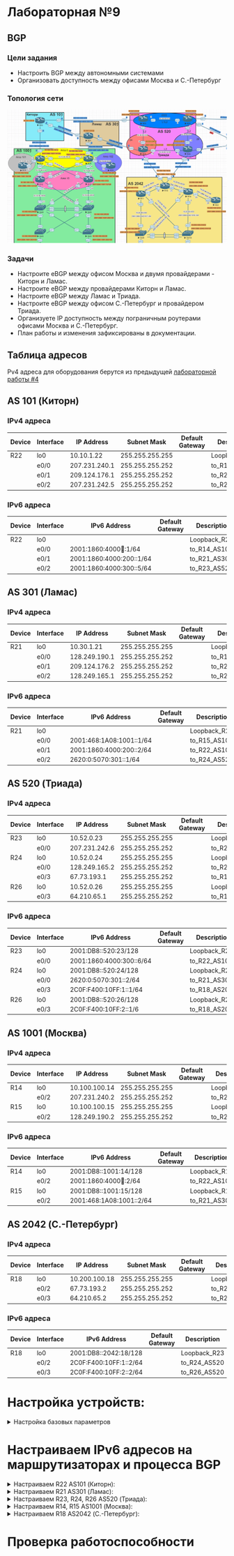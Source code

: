 # Лабораторная №9

## BGP

### Цели задания

- Настроить BGP между автономными системами
- Организовать доступность между офисами Москва и С.-Петербург

### Топология сети

![](./img/lab_09.png)

### Задачи

- Настроите eBGP между офисом Москва и двумя провайдерами - Киторн и Ламас.
- Настроите eBGP между провайдерами Киторн и Ламас.
- Настроите eBGP между Ламас и Триада.
- Настроите eBGP между офисом С.-Петербург и провайдером Триада.
- Организуете IP доступность между пограничным роутерами офисами Москва и С.-Петербург.
- План работы и изменения зафиксированы в документации.

## Таблица адресов

Pv4 адреса для оборудования берутся из предыдущей [лабораторной работы #4](../lab_04/README.md)

## AS 101 (Киторн)

### IPv4 адреса

| Device | Interface | IP Address    | Subnet Mask     | Default Gateway | Description   |
| ------ | --------- | ------------- | --------------- | --------------- | ------------- |
| R22    | lo0       | 10.10.1.22    | 255.255.255.255 |                 | Loopback_R22  |
|        | e0/0      | 207.231.240.1 | 255.255.255.252 |                 | to_R14_AS1001 |
|        | e0/1      | 209.124.176.1 | 255.255.255.252 |                 | to_R21_AS301  |
|        | e0/2      | 207.231.242.5 | 255.255.255.252 |                 | to_R23_AS520  |

### IPv6 адреса

| Device | Interface | IPv6 Address             | Default Gateway | Description   |
| ------ | --------- | ------------------------ | --------------- | ------------- |
| R22    | lo0       |                          |                 | Loopback_R22  |
|        | e0/0      | 2001:1860:4000:100::1/64 |                 | to_R14_AS1001 |
|        | e0/1      | 2001:1860:4000:200::1/64 |                 | to_R21_AS301  |
|        | e0/2      | 2001:1860:4000:300::5/64 |                 | to_R23_AS520  |

## AS 301 (Ламас)

### IPv4 адреса

| Device | Interface | IP Address    | Subnet Mask     | Default Gateway | Description   |
| ------ | --------- | ------------- | --------------- | --------------- | ------------- |
| R21    | lo0       | 10.30.1.21    | 255.255.255.255 |                 | Loopback_R21  |
|        | e0/0      | 128.249.190.1 | 255.255.255.252 |                 | to_R15_AS1001 |
|        | e0/1      | 209.124.176.2 | 255.255.255.252 |                 | to_R22_AS101  |
|        | e0/2      | 128.249.165.1 | 255.255.255.252 |                 | to_R24_AS520  |

### IPv6 адреса

| Device | Interface | IPv6 Address             | Default Gateway | Description   |
| ------ | --------- | ------------------------ | --------------- | ------------- |
| R21    | lo0       |                          |                 | Loopback_R21  |
|        | e0/0      | 2001:468:1A08:1001::1/64 |                 | to_R15_AS1001 |
|        | e0/1      | 2001:1860:4000:200::2/64 |                 | to_R22_AS101  |
|        | e0/2      | 2620:0:5070:301::1/64    |                 | to_R24_AS520  |

## AS 520 (Триада)

### IPv4 адреса

| Device | Interface | IP Address    | Subnet Mask     | Default Gateway | Description   |
| ------ | --------- | ------------- | --------------- | --------------- | ------------- |
| R23    | lo0       | 10.52.0.23    | 255.255.255.255 |                 | Loopback_R23  |
|        | e0/0      | 207.231.242.6 | 255.255.255.252 |                 | to_R22_AS101  |
| R24    | lo0       | 10.52.0.24    | 255.255.255.255 |                 | Loopback_R24  |
|        | e0/0      | 128.249.165.2 | 255.255.255.252 |                 | to_R21_AS301  |
|        | e0/3      | 67.73.193.1   | 255.255.255.252 |                 | to_R18_AS2042 |
| R26    | lo0       | 10.52.0.26    | 255.255.255.255 |                 | Loopback_R26  |
|        | e0/3      | 64.210.65.1   | 255.255.255.252 |                 | to_R18_AS2042 |

### IPv6 адреса

| Device | Interface | IPv6 Address             | Default Gateway | Description   |
| ------ | --------- | ------------------------ | --------------- | ------------- |
| R23    | lo0       | 2001:DB8::520:23/128     |                 | Loopback_R23  |
|        | e0/0      | 2001:1860:4000:300::6/64 |                 | to_R22_AS101  |
| R24    | lo0       | 2001:DB8::520:24/128     |                 | Loopback_R24  |
|        | e0/0      | 2620:0:5070:301::2/64    |                 | to_R21_AS301  |
|        | e0/3      | 2C0F:F400:10FF:1::1/64   |                 | to_R18_AS2042 |
| R26    | lo0       | 2001:DB8::520:26/128     |                 | Loopback_R26  |
|        | e0/3      | 2C0F:F400:10FF:2::1/6    |                 | to_R18_AS2042 |

## AS 1001 (Москва)

### IPv4 адреса

| Device | Interface | IP Address    | Subnet Mask     | Default Gateway | Description  |
| ------ | --------- | ------------- | --------------- | --------------- | ------------ |
| R14    | lo0       | 10.100.100.14 | 255.255.255.255 |                 | Loopback_R14 |
|        | e0/2      | 207.231.240.2 | 255.255.255.252 |                 | to_R22_AS101 |
| R15    | lo0       | 10.100.100.15 | 255.255.255.255 |                 | Loopback_R15 |
|        | e0/2      | 128.249.190.2 | 255.255.255.252 |                 | to_R21_AS301 |

### IPv6 адреса

| Device | Interface | IPv6 Address             | Default Gateway | Description  |
| ------ | --------- | ------------------------ | --------------- | ------------ |
| R14    | lo0       | 2001:DB8::1001:14/128    |                 | Loopback_R14 |
|        | e0/2      | 2001:1860:4000:100::2/64 |                 | to_R22_AS101 |
| R15    | lo0       | 2001:DB8::1001:15/128    |                 | Loopback_R15 |
|        | e0/2      | 2001:468:1A08:1001::2/64 |                 | to_R21_AS301 |

## AS 2042 (С.-Петербург)

### IPv4 адреса

| Device | Interface | IP Address    | Subnet Mask     | Default Gateway | Description  |
| ------ | --------- | ------------- | --------------- | --------------- | ------------ |
| R18    | lo0       | 10.200.100.18 | 255.255.255.255 |                 | Loopback_R18 |
|        | e0/2      | 67.73.193.2   | 255.255.255.252 |                 | to_R24_AS520 |
|        | e0/3      | 64.210.65.2   | 255.255.255.252 |                 | to_R26_As520 |

### IPv6 адреса

| Device | Interface | IPv6 Address           | Default Gateway | Description  |
| ------ | --------- | ---------------------- | --------------- | ------------ |
| R18    | lo0       | 2001:DB8::2042:18/128  |                 | Loopback_R23 |
|        | e0/2      | 2C0F:F400:10FF:1::2/64 |                 | to_R24_AS520 |
|        | e0/3      | 2C0F:F400:10FF:2::2/64 |                 | to_R26_AS520 |

# Настройка устройств:

<details>
<summary> Настройка базовых параметров</summary>

Настройка произведена в [лабораторной работе № 4](../lab_04/README.md)

- Присвойте имена устройствам в соответствии с топологией.

```
 (config)# hostname <X><n>
```

    где \<X> R - маршрутизатор S - коммутатор </br>
        \<n> номер устройства

- Отключение поиска DNS

```
 (config)# no ip domain-lookup
```

- Назначьте **class** в качестве зашифрованного пароля доступа к привилегированному режиму.

```
 (config)# enable secret class
```

- Назначьте **cisco** в качестве паролей консоли и VTY

```
 (config)# line console 0
 (config-line)# password cisco
 (config-line)# login
```

```
 (config)# line vty 0 4
 (config-line)# password cisco
 (config-line)# login
```

- Включить шифрование паролей

```
 (config)# service password-encryption
```

- Настройка баннерного сообщения дня (MOTD) для предупреждения пользователей о запрете несанкционированного доступа.

```
 (config)# banner motd "Unauthorized access denied"
```

- Сохранение конфигурации

```
 #copy running-config startup-config
```

</details>

# Настраиваем IPv6 адресов на маршрутизаторах и процесса BGP

<details>

<summary> Настраиваем R22 AS101 (Киторн): </summary>

```
!
interface Loopback0
 description Loopback_R22
 ip address 10.10.1.22 255.255.255.255
!
interface Ethernet0/0
 description to_R14_AS100
 ip address 207.231.240.1 255.255.255.252
 ipv6 address 2001:1860:4000:100::1/64
 ipv6 enable
!
interface Ethernet0/1
 description to_R21_AS301
 ip address 209.124.176.1 255.255.255.252
 ipv6 address 2001:1860:4000:200::1/64
 ipv6 enable
!
interface Ethernet0/2
 description to_R23_AS520
 ip address 207.231.242.5 255.255.255.252
 ipv6 address 2001:1860:4000:300::5/64
 ipv6 enable
!

```

### процесс BGP

```
router bgp 101
 bgp router-id 10.10.1.22
 bgp log-neighbor-changes
 neighbor 2001:1860:4000:100::2 remote-as 1001
 neighbor 2001:1860:4000:200::2 remote-as 301
 neighbor 2001:1860:4000:300::6 remote-as 520
 neighbor 207.231.240.2 remote-as 1001
 neighbor 207.231.242.6 remote-as 520
 neighbor 209.124.176.2 remote-as 301
 !
 address-family ipv4
  network 207.231.240.0 mask 255.255.255.252
  network 207.231.242.4 mask 255.255.255.252
  network 209.124.176.0 mask 255.255.255.252
  no neighbor 2001:1860:4000:100::2 activate
  no neighbor 2001:1860:4000:200::2 activate
  no neighbor 2001:1860:4000:300::6 activate
  neighbor 207.231.240.2 activate
  neighbor 207.231.242.6 activate
  neighbor 209.124.176.2 activate
 exit-address-family
 !
 address-family ipv6
  network 2001:1860:4000:100::/64
  network 2001:1860:4000:200::/64
  network 2001:1860:4000:300::/64
  neighbor 2001:1860:4000:100::2 activate
  neighbor 2001:1860:4000:200::2 activate
  neighbor 2001:1860:4000:300::6 activate
 exit-address-family
!
```

</details>

<details>

<summary> Настраиваем R21 AS301 (Ламас): </summary>

```
!
interface Loopback0
 description Loopback_R21
 ip address 10.30.1.21 255.255.255.255
!
interface Ethernet0/0
 description to_R15_AS1001
 ip address 128.249.190.1 255.255.255.252
 ipv6 address 2001:468:1A08:1001::1/64
 ipv6 enable
!
interface Ethernet0/1
 description to_R22_AS101
 ip address 209.124.176.2 255.255.255.252
 ipv6 address 2001:1860:4000:200::2/64
 ipv6 enable
!
interface Ethernet0/2
 description to_R24_AS520
 ip address 128.249.165.1 255.255.255.252
 ipv6 address 2620:0:5070:301::1/64
 ipv6 enable
!

```

### процесс BGP

```
!
router bgp 301
 bgp router-id 10.30.1.21
 bgp log-neighbor-changes
 neighbor 2001:468:1A08:1001::2 remote-as 1001
 neighbor 2001:1860:4000:200::1 remote-as 101
 neighbor 2620:0:5070:301::2 remote-as 520
 neighbor 128.249.165.2 remote-as 520
 neighbor 128.249.190.2 remote-as 1001
 neighbor 209.124.176.1 remote-as 101
 !
 address-family ipv4
  network 128.249.165.0 mask 255.255.255.252
  network 128.249.190.0 mask 255.255.255.252
  network 209.124.176.0 mask 255.255.255.252
  no neighbor 2001:468:1A08:1001::2 activate
  no neighbor 2001:1860:4000:200::1 activate
  no neighbor 2620:0:5070:301::2 activate
  neighbor 128.249.165.2 activate
  neighbor 128.249.190.2 activate
  neighbor 209.124.176.1 activate
 exit-address-family
 !
 address-family ipv6
  network 2001:468:1A08:1001::/64
  network 2001:1860:4000:200::/64
  network 2620:0:5070:301::/64
  neighbor 2001:468:1A08:1001::2 activate
  neighbor 2001:1860:4000:200::1 activate
  neighbor 2620:0:5070:301::2 activate
 exit-address-family
!

```

</details>

<details>

<summary> Настраиваем R23, R24, R26 AS520 (Триада): </summary>

### R23 IPv6 адреса

```
interface Loopback0
 description Loopback_R23
 ip address 10.52.0.23 255.255.255.255
 ip router isis
 ipv6 address 2001:DB8::520:23/128
 ipv6 enable
 ipv6 router isis
!
interface Ethernet0/0
 description to_R22_AS101
 ip address 207.231.242.6 255.255.255.252
 ipv6 address 2001:1860:4000:300::6/64
 ipv6 enable
!

```

### процесс BGP R23

```
router bgp 520
 bgp router-id 10.52.0.23
 bgp log-neighbor-changes
 neighbor 2001:1860:4000:300::5 remote-as 101
 neighbor 207.231.242.5 remote-as 101
 !
 address-family ipv4
  network 207.231.242.4 mask 255.255.255.252
  no neighbor 2001:1860:4000:300::5 activate
  neighbor 207.231.242.5 activate
 exit-address-family
 !
 address-family ipv6
  network 2001:1860:4000:300::/64
  neighbor 2001:1860:4000:300::5 activate
 exit-address-family
!

```

### R24 IPv6 адреса

```
!
interface Loopback0
 description Loopback_R24
 ip address 10.52.0.24 255.255.255.255
 ip router isis
 ipv6 address 2001:DB8::520:24/128
 ipv6 enable
 ipv6 router isis
!
interface Ethernet0/0
 description to_R21_AS301
 ip address 128.249.165.2 255.255.255.252
 ipv6 address 2620:0:5070:301::2/64
 ipv6 enable
!
interface Ethernet0/3
 description to_R18_AS2024
 ip address 67.73.193.1 255.255.255.252
 ipv6 address 2C0F:F400:10FF:1::1/64
 ipv6 enable
!

```

### процесс BGP R24

```
!
router bgp 520
 bgp router-id 10.52.0.24
 bgp log-neighbor-changes
 neighbor 2620:0:5070:301::1 remote-as 301
 neighbor 2C0F:F400:10FF:1::2 remote-as 2042
 neighbor 67.73.193.2 remote-as 2042
 neighbor 128.249.165.1 remote-as 301
 !
 address-family ipv4
  network 67.73.193.0 mask 255.255.255.252
  network 128.249.165.0 mask 255.255.255.252
  no neighbor 2620:0:5070:301::1 activate
  no neighbor 2C0F:F400:10FF:1::2 activate
  neighbor 67.73.193.2 activate
  neighbor 128.249.165.1 activate
 exit-address-family
 !
 address-family ipv6
  network 2620:0:5070:301::/64
  network 2C0F:F400:10FF:1::/64
  neighbor 2620:0:5070:301::1 activate
  neighbor 2C0F:F400:10FF:1::2 activate
 exit-address-family
!

```

### R26 IPv6 адреса

```
!
interface Loopback0
 description Loopback_R26
 ip address 10.52.0.26 255.255.255.255
 ip router isis
 ipv6 address 2001:DB8::520:26/128
 ipv6 enable
 ipv6 router isis
!
interface Ethernet0/3
 description to_R18_AS2042
 ip address 64.210.65.1 255.255.255.252
 ipv6 address 2C0F:F400:10FF:2::1/64
 ipv6 enable
!

```

### процесс BGP R26

```
!
router bgp 520
 bgp router-id 10.52.0.26
 bgp log-neighbor-changes
 neighbor 2C0F:F400:10FF:2::2 remote-as 2042
 neighbor 64.210.65.2 remote-as 2042
 !
 address-family ipv4
  network 64.210.65.0 mask 255.255.255.252
  no neighbor 2C0F:F400:10FF:2::2 activate
  neighbor 64.210.65.2 activate
 exit-address-family
 !
 address-family ipv6
  network 2C0F:F400:10FF:2::/64
  neighbor 2C0F:F400:10FF:2::2 activate
 exit-address-family
!

```

</details>

<details>

<summary> Настраиваем R14, R15 AS1001 (Москва): </summary>

### R14 IPv6 адреса

```
!
interface Ethernet0/2
 description to_R22_AS101
 ip address 207.231.240.2 255.255.255.252
 ipv6 address 2001:1860:4000:100::2/64
 ipv6 enable

```

### процесс BGP R14

```
!
router bgp 1001
 bgp router-id 10.100.100.14
 bgp log-neighbor-changes
 neighbor 2001:1860:4000:100::1 remote-as 101
 neighbor 207.231.240.1 remote-as 101
 !
 address-family ipv4
  network 207.231.240.0 mask 255.255.255.252
  no neighbor 2001:1860:4000:100::1 activate
  neighbor 207.231.240.1 activate
 exit-address-family
 !
 address-family ipv6
  network 2001:1860:4000:100::/64
  neighbor 2001:1860:4000:100::1 activate
 exit-address-family
!

```

### R15 IPv6 адреса

```
!
interface Ethernet0/2
 description to_R21_AS301
 ip address 128.249.190.2 255.255.255.252
 ipv6 address 2001:468:1A08:1001::2/64
 ipv6 enable

```

### процесс BGP R15

```
!
router bgp 1001
 bgp router-id 10.100.100.15
 bgp log-neighbor-changes
 neighbor 2001:468:1A08:1001::1 remote-as 301
 neighbor 128.249.190.1 remote-as 301
 !
 address-family ipv4
  network 128.249.190.0 mask 255.255.255.252
  no neighbor 2001:468:1A08:1001::1 activate
  neighbor 128.249.190.1 activate
 exit-address-family
 !
 address-family ipv6
  network 2001:468:1A08:1001::/64
  neighbor 2001:468:1A08:1001::1 activate
 exit-address-family
!

```

</details>

<details>

<summary> Настраиваем R18 AS2042 (С.-Петербург): </summary>

### R18 IPv6 адреса

```
!
interface Ethernet0/2
 description to_R24_AS520
 ip address 67.73.193.2 255.255.255.252
 ipv6 address 2C0F:F400:10FF:1::2/64
 ipv6 enable
!
interface Ethernet0/3
 description to_R26_AS520
 ip address 64.210.65.2 255.255.255.252
 ipv6 address 2C0F:F400:10FF:2::2/64
 ipv6 enable
!

```

### процесс BGP R18

```
!
router bgp 2042
 bgp router-id 10.200.100.18
 bgp log-neighbor-changes
 neighbor 2C0F:F400:10FF:1::1 remote-as 520
 neighbor 2C0F:F400:10FF:2::1 remote-as 520
 neighbor 64.210.65.1 remote-as 520
 neighbor 67.73.193.1 remote-as 520
 !
 address-family ipv4
  network 64.210.65.0 mask 255.255.255.252
  network 67.73.193.0 mask 255.255.255.252
  no neighbor 2C0F:F400:10FF:1::1 activate
  no neighbor 2C0F:F400:10FF:2::1 activate
  neighbor 64.210.65.1 activate
  neighbor 67.73.193.1 activate
 exit-address-family
 !
 address-family ipv6
  network 2C0F:F400:10FF:1::/64
  network 2C0F:F400:10FF:2::/64
  neighbor 2C0F:F400:10FF:1::1 activate
  neighbor 2C0F:F400:10FF:2::1 activate
 exit-address-family
!

```

</details>

# Проверка работоспособности
